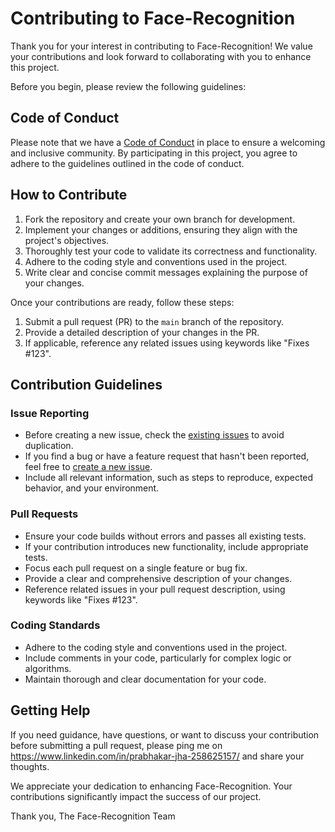 # Contributing to Face-Recognition

Thank you for your interest in contributing to Face-Recognition! We value your contributions and look forward to collaborating with you to enhance this project.

Before you begin, please review the following guidelines:

## Code of Conduct

Please note that we have a [Code of Conduct](CODE_OF_CONDUCT.md) in place to ensure a welcoming and inclusive community. By participating in this project, you agree to adhere to the guidelines outlined in the code of conduct.

## How to Contribute

1. Fork the repository and create your own branch for development.
2. Implement your changes or additions, ensuring they align with the project's objectives.
3. Thoroughly test your code to validate its correctness and functionality.
4. Adhere to the coding style and conventions used in the project.
5. Write clear and concise commit messages explaining the purpose of your changes.

Once your contributions are ready, follow these steps:

1. Submit a pull request (PR) to the `main` branch of the repository.
2. Provide a detailed description of your changes in the PR.
3. If applicable, reference any related issues using keywords like "Fixes #123".

## Contribution Guidelines

### Issue Reporting

- Before creating a new issue, check the [existing issues](../../issues) to avoid duplication.
- If you find a bug or have a feature request that hasn't been reported, feel free to [create a new issue](../../issues/new).
- Include all relevant information, such as steps to reproduce, expected behavior, and your environment.

### Pull Requests

- Ensure your code builds without errors and passes all existing tests.
- If your contribution introduces new functionality, include appropriate tests.
- Focus each pull request on a single feature or bug fix.
- Provide a clear and comprehensive description of your changes.
- Reference related issues in your pull request description, using keywords like "Fixes #123".

### Coding Standards

- Adhere to the coding style and conventions used in the project.
- Include comments in your code, particularly for complex logic or algorithms.
- Maintain thorough and clear documentation for your code.

## Getting Help

If you need guidance, have questions, or want to discuss your contribution before submitting a pull request, please ping me on https://www.linkedin.com/in/prabhakar-jha-258625157/ and share your thoughts.

We appreciate your dedication to enhancing Face-Recognition. Your contributions significantly impact the success of our project.

Thank you,
The Face-Recognition Team
